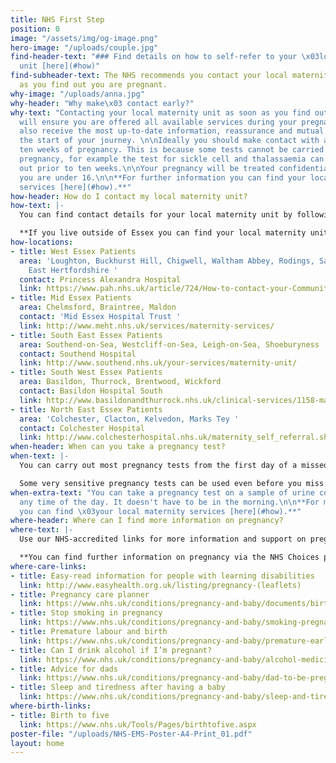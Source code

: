 ```yaml
---
title: NHS First Step
position: 0
image: "/assets/img/og-image.png"
hero-image: "/uploads/couple.jpg"
find-header-text: "### Find details on how to self-refer to your \x03local maternity
  unit [here](#how)"
find-subheader-text: The NHS recommends you contact your local maternity unit as soon
  as you find out you are pregnant.
why-image: "/uploads/anna.jpg"
why-header: "Why make\x03 contact early?"
why-text: "Contacting your local maternity unit as soon as you find out you are pregnant
  will ensure you are offered all available services during your pregnancy. You will
  also receive the most up-to-date information, reassurance and mutual support at
  the start of your journey. \n\nIdeally you should make contact with a midwife before
  ten weeks of pregnancy. This is because some tests cannot be carried out later in
  pregnancy, for example the test for sickle cell and thalassaemia can only be carried
  out prior to ten weeks.\n\nYour pregnancy will be treated confidentially, even if
  you are under 16.\n\n**For further information you can find your local maternity
  services [here](#how).**"
how-header: How do I contact my local maternity unit?
how-text: |-
  You can find contact details for your local maternity unit by following the links on this page.

  **If you live outside of Essex you can find your local maternity unit via the NHS Choices page [here](https://www.nhs.uk/Service-Search/Maternity-service/LocationSearch/1802).**
how-locations:
- title: West Essex Patients
  area: 'Loughton, Buckhurst Hill, Chigwell, Waltham Abbey, Rodings, Saffron Walden,
    East Hertfordshire '
  contact: Princess Alexandra Hospital
  link: https://www.pah.nhs.uk/article/724/How-to-contact-your-Community-Midwife-team
- title: Mid Essex Patients
  area: Chelmsford, Braintree, Maldon
  contact: 'Mid Essex Hospital Trust '
  link: http://www.meht.nhs.uk/services/maternity-services/
- title: South East Essex Patients
  area: Southend-on-Sea, Westcliff-on-Sea, Leigh-on-Sea, Shoeburyness
  contact: Southend Hospital
  link: http://www.southend.nhs.uk/your-services/maternity-unit/
- title: South West Essex Patients
  area: Basildon, Thurrock, Brentwood, Wickford
  contact: Basildon Hospital South
  link: http://www.basildonandthurrock.nhs.uk/clinical-services/1158-maternity-direct
- title: North East Essex Patients
  area: 'Colchester, Clacton, Kelvedon, Marks Tey '
  contact: Colchester Hospital
  link: http://www.colchesterhospital.nhs.uk/maternity_self_referral.shtml
when-header: When can you take a pregnancy test?
when-text: |-
  You can carry out most pregnancy tests from the first day of a missed period. If you don't know when your next period is due, take the test at least 21 days after you last had unprotected sex.

  Some very sensitive pregnancy tests can be used even before you miss a period, from as early as eight days after conception.
when-extra-text: "You can take a pregnancy test on a sample of urine collected at
  any time of the day. It doesn't have to be in the morning.\n\n**For more information
  you can find \x03your local maternity services [here](#how).**"
where-header: Where can I find more information on pregnancy?
where-text: |-
  Use our NHS-accredited links for more information and support on pregnancy, childbirth and becoming a new parent.

  **You can find further information on pregnancy via the NHS Choices page [here](https://www.nhs.uk/Service-Search/Maternity-service/LocationSearch/1802).**
where-care-links:
- title: Easy-read information for people with learning disabilities
  link: http://www.easyhealth.org.uk/listing/pregnancy-(leaflets)
- title: Pregnancy care planner
  link: https://www.nhs.uk/conditions/pregnancy-and-baby/documents/birth-plan-blank-form-nhs-choices-pregnancy-baby.pdf
- title: Stop smoking in pregnancy
  link: https://www.nhs.uk/conditions/pregnancy-and-baby/smoking-pregnant/
- title: Premature labour and birth
  link: https://www.nhs.uk/conditions/pregnancy-and-baby/premature-early-labour/
- title: Can I drink alcohol if I’m pregnant?
  link: https://www.nhs.uk/conditions/pregnancy-and-baby/alcohol-medicines-drugs-pregnant/
- title: Advice for dads
  link: https://www.nhs.uk/conditions/pregnancy-and-baby/dad-to-be-pregnant-partner/
- title: Sleep and tiredness after having a baby
  link: https://www.nhs.uk/conditions/pregnancy-and-baby/sleep-and-tiredness/
where-birth-links:
- title: Birth to five
  link: https://www.nhs.uk/Tools/Pages/birthtofive.aspx
poster-file: "/uploads/NHS-EMS-Poster-A4-Print_01.pdf"
layout: home
---
```


